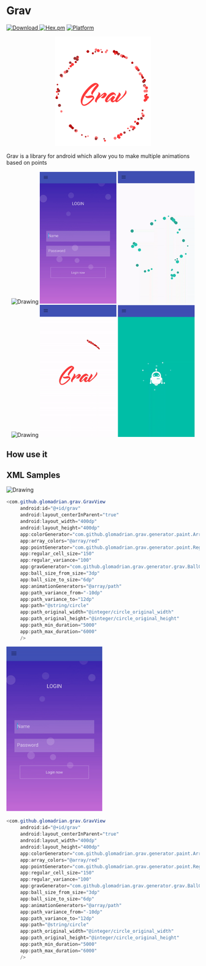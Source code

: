 # Grav
[![Download](https://api.bintray.com/packages/glomadrian/maven/RoadRunner/images/download.svg) ](https://bintray.com/glomadrian/maven/RoadRunner/_latestVersion)
[![Hex.pm](https://img.shields.io/hexpm/l/plug.svg)](http://www.apache.org/licenses/LICENSE-2.0) [![Platform](https://img.shields.io/badge/platform-android-green.svg)](http://developer.android.com/index.html)

<center>
<img src="./art/grav.png " alt="Drawing" width="250" />
</br>
</center>
<p>
Grav is a library for android which allow you to make multiple animations based
on points
<p/>

<p align="center">
<img src="./art/wave.gif " alt="Drawing" width="200" />
<img src="./art/login.gif " alt="Drawing" width="200" />
<img src="./art/path.gif " alt="Drawing" width="200" />
<img src="./art/falcon.gif " alt="Drawing" width="200" />
<img src="./art/grav.gif " alt="Drawing" width="200" />
<img src="./art/robot.gif " alt="Drawing" width="200" />
<p/>

## How use it


## XML Samples


<img src="./art/wave.gif " alt="Drawing" width="250" />

```java
<com.github.glomadrian.grav.GravView
     android:id="@+id/grav"
     android:layout_centerInParent="true"
     android:layout_width="400dp"
     android:layout_height="400dp"
     app:colorGenerator="com.github.glomadrian.grav.generator.paint.ArrayColorGenerator"
     app:array_colors="@array/red"
     app:pointGenerator="com.github.glomadrian.grav.generator.point.RegularPointGenerator"
     app:regular_cell_size="150"
     app:regular_variance="100"
     app:gravGenerator="com.github.glomadrian.grav.generator.grav.BallGenerator"
     app:ball_size_from_size="3dp"
     app:ball_size_to_size="6dp"
     app:animationGenerators="@array/path"
     app:path_variance_from="-10dp"
     app:path_variance_to="12dp"
     app:path="@string/circle"
     app:path_original_width="@integer/circle_original_width"
     app:path_original_height="@integer/circle_original_height"
     app:path_min_duration="5000"
     app:path_max_duration="6000"
     />
```


<img src="./art/login.gif " alt="Drawing" width="250" />

```java
<com.github.glomadrian.grav.GravView
     android:id="@+id/grav"
     android:layout_centerInParent="true"
     android:layout_width="400dp"
     android:layout_height="400dp"
     app:colorGenerator="com.github.glomadrian.grav.generator.paint.ArrayColorGenerator"
     app:array_colors="@array/red"
     app:pointGenerator="com.github.glomadrian.grav.generator.point.RegularPointGenerator"
     app:regular_cell_size="150"
     app:regular_variance="100"
     app:gravGenerator="com.github.glomadrian.grav.generator.grav.BallGenerator"
     app:ball_size_from_size="3dp"
     app:ball_size_to_size="6dp"
     app:animationGenerators="@array/path"
     app:path_variance_from="-10dp"
     app:path_variance_to="12dp"
     app:path="@string/circle"
     app:path_original_width="@integer/circle_original_width"
     app:path_original_height="@integer/circle_original_height"
     app:path_min_duration="5000"
     app:path_max_duration="6000"
     />
```
